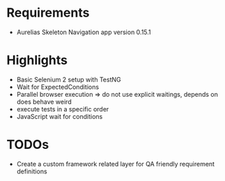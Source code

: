 # Requirements

- Aurelias Skeleton Navigation app version 0.15.1

# Highlights

- Basic Selenium 2 setup with TestNG 
- Wait for ExpectedConditions
- Parallel browser execution => do not use explicit waitings, depends on does behave weird
- execute tests in a specific order
- JavaScript wait for conditions
 
# TODOs

- Create a custom framework related layer for QA friendly requirement definitions

